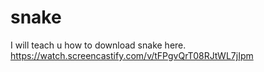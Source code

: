 # snake
I will teach u how to download snake here. https://watch.screencastify.com/v/tFPgvQrT08RJtWL7jIpm
